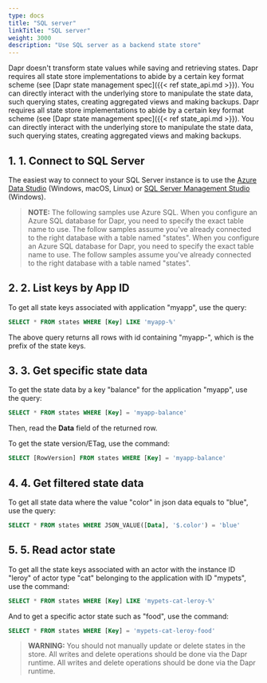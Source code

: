 ```yaml
---
type: docs
title: "SQL server"
linkTitle: "SQL server"
weight: 3000
description: "Use SQL server as a backend state store"
---
```


Dapr doesn't transform state values while saving and retrieving states. Dapr requires all state store implementations to abide by a certain key format scheme (see [Dapr state management spec]({{< ref state_api.md >}}). You can directly interact with the underlying store to manipulate the state data, such querying states, creating aggregated views and making backups. Dapr requires all state store implementations to abide by a certain key format scheme (see [Dapr state management spec]({{< ref state_api.md >}}). You can directly interact with the underlying store to manipulate the state data, such querying states, creating aggregated views and making backups.

## 1. 1. Connect to SQL Server

The easiest way to connect to your SQL Server instance is to use the [Azure Data Studio](https://docs.microsoft.com/sql/azure-data-studio/download-azure-data-studio) (Windows, macOS, Linux) or [SQL Server Management Studio](https://docs.microsoft.com/sql/ssms/download-sql-server-management-studio-ssms) (Windows).

> **NOTE:** The following samples use Azure SQL. When you configure an Azure SQL database for Dapr, you need to specify the exact table name to use. The follow samples assume you've already connected to the right database with a table named "states". When you configure an Azure SQL database for Dapr, you need to specify the exact table name to use. The follow samples assume you've already connected to the right database with a table named "states".

## 2. 2. List keys by App ID

To get all state keys associated with application "myapp", use the query:

```sql
SELECT * FROM states WHERE [Key] LIKE 'myapp-%'
```

The above query returns all rows with id containing "myapp-", which is the prefix of the state keys.

## 3. 3. Get specific state data

To get the state data by a key "balance" for the application "myapp", use the query:

```sql
SELECT * FROM states WHERE [Key] = 'myapp-balance'
```

Then, read the **Data** field of the returned row.

To get the state version/ETag, use the command:

```sql
SELECT [RowVersion] FROM states WHERE [Key] = 'myapp-balance'
```

## 4. 4. Get filtered state data

To get all state data where the value "color" in json data equals to "blue", use the query:

```sql
SELECT * FROM states WHERE JSON_VALUE([Data], '$.color') = 'blue'
```

## 5. 5. Read actor state

To get all the state keys associated with an actor with the instance ID "leroy" of actor type "cat" belonging to the application with ID "mypets", use the command:

```sql
SELECT * FROM states WHERE [Key] LIKE 'mypets-cat-leroy-%'
```

And to get a specific actor state such as "food", use the command:

```sql
SELECT * FROM states WHERE [Key] = 'mypets-cat-leroy-food'
```

> **WARNING:** You should not manually update or delete states in the store. All writes and delete operations should be done via the Dapr runtime. All writes and delete operations should be done via the Dapr runtime.
